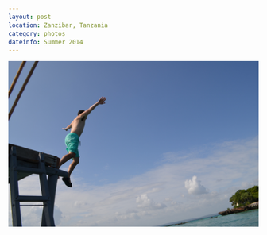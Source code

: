 ```yaml
---
layout: post
location: Zanzibar, Tanzania
category: photos
dateinfo: Summer 2014
---
```


<img src="/photos/img/zanzibar.jpg" alt="Jumping off boat" class="u-max-full-width">